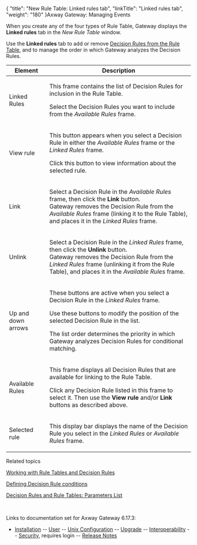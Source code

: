 {
    "title": "New Rule Table: Linked rules tab",
    "linkTitle": "Linked rules tab",
    "weight": "180"
}<span class="mc-variable axway_variables.Component_Long_Name variable">Axway Gateway</span>: Managing Events

When you create any of the four types of Rule Table, Gateway displays the <span style="font-weight: bold;">Linked rules</span> tab in the <span style="font-style: italic;">New Rule Table</span> window.

Use the <span style="font-weight: bold;">Linked rules</span> tab to add or remove [Decision Rules from the Rule Table](../../working_with_decision_rules_cli/decision_rules_rule_tables_parameter_list), and to manage the order in which Gateway analyzes the Decision Rules.

<table>
         
         
         
   
   <thead>
      <tr>
<th class="HeadE-Column1-Header1">Element         </th>
<th class="HeadD-Column1-Header1">Description         </th>
      </tr>
   </thead>
   <tbody>
      <tr>
         <td><p>Linked Rules</p>         </td>
         <td><p>This frame contains the list of Decision Rules for inclusion in the Rule Table.</p>
<p>Select the Decision Rules you want to include from the <span style="font-style: italic;">Available Rules</span> frame.</p>         </td>
      </tr>
      <tr>
         <td><p>View rule</p>         </td>
         <td><p>This button appears when you select a Decision Rule in either the <span style="font-style: italic;">Available Rules</span> frame or the <span style="font-style: italic;">Linked Rules</span> frame.</p>
<p>Click this button to view information about the selected rule.</p>         </td>
      </tr>
      <tr>
         <td><p>Link</p>         </td>
         <td><p>Select a Decision Rule in the <span style="font-style: italic;">Available Rules</span> frame, then click the <span style="font-weight: bold;">Link</span> button.<br />
Gateway removes the Decision Rule from the <span style="font-style: italic;">Available Rules</span> frame (linking it to the Rule Table), and places it in the <span style="font-style: italic;">Linked Rules</span> frame.</p>         </td>
      </tr>
      <tr>
         <td><p>Unlink</p>         </td>
         <td><p>Select a Decision Rule in the <span style="font-style: italic;">Linked Rules</span> frame, then click the <span style="font-weight: bold;">Unlink</span> button.<br />
Gateway removes the Decision Rule from the <span style="font-style: italic;">Linked Rules</span> frame (unlinking it from the Rule Table), and places it in the <span style="font-style: italic;">Available Rules</span> frame.</p>         </td>
      </tr>
      <tr>
         <td><p>Up and down arrows</p>         </td>
         <td><p>These buttons are active when you select a Decision Rule in the <span style="font-style: italic;">Linked Rules</span> frame.</p>
<p>Use these buttons to modify the position of the selected Decision Rule in the list.</p>
<p>The list order determines the priority in which Gateway analyzes Decision Rules for conditional matching.</p>         </td>
      </tr>
      <tr>
         <td><p>Available Rules</p>         </td>
         <td><p>This frame displays all Decision Rules that are available for linking to the Rule Table.</p>
<p>Click any Decision Rule listed in this frame to select it. Then use the <span style="font-weight: bold;">View rule</span> and/or <span style="font-weight: bold;">Link</span> buttons as described above.</p>         </td>
      </tr>
      <tr>
         <td><p>Selected rule</p>         </td>
         <td><p>This display bar displays the name of the Decision Rule you select in the <span style="font-style: italic;">Linked Rules</span> or <span style="font-style: italic;">Available Rules</span> frame.</p>         </td>
      </tr>
   </tbody>
</table>

Related topics

[Working with Rule Tables and Decision Rules](../../working_with_rule_tables_and_decision_rules(gui))

[Defining Decision Rule conditions](../../defining_decision_rule_conditions)

[Decision Rules and Rule Tables: Parameters List](../../working_with_decision_rules_cli/decision_rules_rule_tables_parameter_list)

 

Links to documentation set for Axway Gateway <span class="mc-variable axway_variables.Release_Number variable">6.17.3</span>:

-   [Installation](#) -- [User](#) -- [Unix Configuration](#) -- [Upgrade](#) -- [Interoperability](#) -- [Security](#), requires login -- [Release Notes](#)
